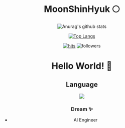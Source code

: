 <div align="center">

# MoonShinHyuk 🌕


![Anurag's github stats](https://github-readme-stats.vercel.app/api?username=Moonshinhyuk&show_icons=true&theme=radical)

[![Top Langs](https://github-readme-stats.vercel.app/api/top-langs/?username=Moonshinhyuk&layout=compact&theme=dracula)](https://github.com/metleeha)


[![hits](https://hits.seeyoufarm.com/api/count/incr/badge.svg?url=https%3A%2F%2Fgithub.com%2FMoonshinhyuk&count_bg=%237A7A7A&title_bg=%23FFADCC&icon=reverbnation.svg&icon_color=%23FF0000&title=hits&edge_flat=false)](https://hits.seeyoufarm.com)
![followers](https://img.shields.io/github/followers/Moonshinhyuk?style=social)

  




# Hello World! 👋

## Language
  
<img src="https://img.shields.io/badge/Python-3776AB?style=flat-square&logo=Python&logoColor=white"/>

### Dream ✨
+ AI Engineer

  
  
</div>
